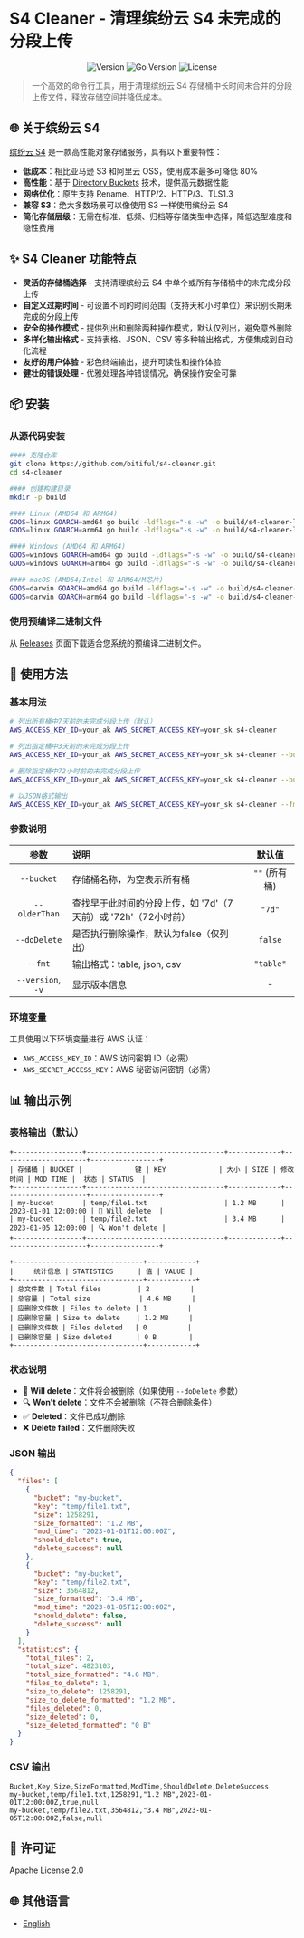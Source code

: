 # S4 Cleaner - 清理缤纷云 S4 未完成的分段上传

<div align="center">

![Version](https://img.shields.io/badge/version-0.1.0-blue.svg)
![Go Version](https://img.shields.io/badge/go-%3E%3D1.16-blue.svg)
![License](https://img.shields.io/badge/license-Apache%202.0-green.svg)

</div>

> 一个高效的命令行工具，用于清理缤纷云 S4 存储桶中长时间未合并的分段上传文件，释放存储空间并降低成本。

## 🌐 关于缤纷云 S4

[缤纷云 S4](https://docs.bitiful.com/bitiful-s4/intro) 是一款高性能对象存储服务，具有以下重要特性：

- **低成本**：相比亚马逊 S3 和阿里云 OSS，使用成本最多可降低 80%
- **高性能**：基于 [Directory Buckets](https://docs.aws.amazon.com/zh_cn/AmazonS3/latest/userguide/directory-buckets-overview.html) 技术，提供高元数据性能
- **网络优化**：原生支持 Rename、HTTP/2、HTTP/3、TLS1.3
- **兼容 S3**：绝大多数场景可以像使用 S3 一样使用缤纷云 S4
- **简化存储层级**：无需在标准、低频、归档等存储类型中选择，降低选型难度和隐性费用

## ✨ S4 Cleaner 功能特点

- **灵活的存储桶选择** - 支持清理缤纷云 S4 中单个或所有存储桶中的未完成分段上传
- **自定义过期时间** - 可设置不同的时间范围（支持天和小时单位）来识别长期未完成的分段上传
- **安全的操作模式** - 提供列出和删除两种操作模式，默认仅列出，避免意外删除
- **多样化输出格式** - 支持表格、JSON、CSV 等多种输出格式，方便集成到自动化流程
- **友好的用户体验** - 彩色终端输出，提升可读性和操作体验
- **健壮的错误处理** - 优雅处理各种错误情况，确保操作安全可靠

## 📦 安装

### 从源代码安装

```bash
#### 克隆仓库
git clone https://github.com/bitiful/s4-cleaner.git
cd s4-cleaner

#### 创建构建目录
mkdir -p build

#### Linux (AMD64 和 ARM64)
GOOS=linux GOARCH=amd64 go build -ldflags="-s -w" -o build/s4-cleaner-linux-amd64 .
GOOS=linux GOARCH=arm64 go build -ldflags="-s -w" -o build/s4-cleaner-linux-arm64 .

#### Windows (AMD64 和 ARM64)
GOOS=windows GOARCH=amd64 go build -ldflags="-s -w" -o build/s4-cleaner-windows-amd64.exe .
GOOS=windows GOARCH=arm64 go build -ldflags="-s -w" -o build/s4-cleaner-windows-arm64.exe .

#### macOS (AMD64/Intel 和 ARM64/M芯片)
GOOS=darwin GOARCH=amd64 go build -ldflags="-s -w" -o build/s4-cleaner-macos-intel .
GOOS=darwin GOARCH=arm64 go build -ldflags="-s -w" -o build/s4-cleaner-macos-apple-silicon .
```

### 使用预编译二进制文件

从 [Releases](https://github.com/bitiful/s4-cleaner/releases) 页面下载适合您系统的预编译二进制文件。

## 🚀 使用方法

### 基本用法

```bash
# 列出所有桶中7天前的未完成分段上传（默认）
AWS_ACCESS_KEY_ID=your_ak AWS_SECRET_ACCESS_KEY=your_sk s4-cleaner

# 列出指定桶中3天前的未完成分段上传
AWS_ACCESS_KEY_ID=your_ak AWS_SECRET_ACCESS_KEY=your_sk s4-cleaner --bucket=my-bucket --olderThan=3d

# 删除指定桶中72小时前的未完成分段上传
AWS_ACCESS_KEY_ID=your_ak AWS_SECRET_ACCESS_KEY=your_sk s4-cleaner --bucket=my-bucket --olderThan=72h --doDelete

# 以JSON格式输出
AWS_ACCESS_KEY_ID=your_ak AWS_SECRET_ACCESS_KEY=your_sk s4-cleaner --fmt=json
```

### 参数说明

| 参数 | 说明 | 默认值 |
|:------:|:------|:--------:|
| `--bucket` | 存储桶名称，为空表示所有桶 | `""` (所有桶) |
| `--olderThan` | 查找早于此时间的分段上传，如 '7d'（7天前）或 '72h'（72小时前） | `"7d"` |
| `--doDelete` | 是否执行删除操作，默认为false（仅列出） | `false` |
| `--fmt` | 输出格式：table, json, csv | `"table"` |
| `--version`, `-v` | 显示版本信息 | - |

### 环境变量

工具使用以下环境变量进行 AWS 认证：

- `AWS_ACCESS_KEY_ID`：AWS 访问密钥 ID（必需）
- `AWS_SECRET_ACCESS_KEY`：AWS 秘密访问密钥（必需）

## 📊 输出示例

### 表格输出（默认）

```
+-----------------+----------------------------------+-------------+---------------------+-----------------+
| 存储桶 | BUCKET |             键 | KEY             | 大小 | SIZE | 修改时间 | MOD TIME |  状态 | STATUS  |
+-----------------+----------------------------------+-------------+---------------------+-----------------+
| my-bucket       | temp/file1.txt                   | 1.2 MB      | 2023-01-01 12:00:00 | 🎯 Will delete  |
| my-bucket       | temp/file2.txt                   | 3.4 MB      | 2023-01-05 12:00:00 | 🔍 Won't delete |
+-----------------+----------------------------------+-------------+---------------------+-----------------+

+--------------------------------+------------+
|     统计信息 | STATISTICS      | 值 | VALUE |
+--------------------------------+------------+
| 总文件数 | Total files         | 2          |
| 总容量 | Total size            | 4.6 MB     |
| 应删除文件数 | Files to delete | 1          |
| 应删除容量 | Size to delete    | 1.2 MB     |
| 已删除文件数 | Files deleted   | 0          |
| 已删除容量 | Size deleted      | 0 B        |
+--------------------------------+------------+
```

### 状态说明

- 🎯 **Will delete**：文件将会被删除（如果使用 `--doDelete` 参数）
- 🔍 **Won't delete**：文件不会被删除（不符合删除条件）
- ✅ **Deleted**：文件已成功删除
- ❌ **Delete failed**：文件删除失败

### JSON 输出

```json
{
  "files": [
    {
      "bucket": "my-bucket",
      "key": "temp/file1.txt",
      "size": 1258291,
      "size_formatted": "1.2 MB",
      "mod_time": "2023-01-01T12:00:00Z",
      "should_delete": true,
      "delete_success": null
    },
    {
      "bucket": "my-bucket",
      "key": "temp/file2.txt",
      "size": 3564812,
      "size_formatted": "3.4 MB",
      "mod_time": "2023-01-05T12:00:00Z",
      "should_delete": false,
      "delete_success": null
    }
  ],
  "statistics": {
    "total_files": 2,
    "total_size": 4823103,
    "total_size_formatted": "4.6 MB",
    "files_to_delete": 1,
    "size_to_delete": 1258291,
    "size_to_delete_formatted": "1.2 MB",
    "files_deleted": 0,
    "size_deleted": 0,
    "size_deleted_formatted": "0 B"
  }
}
```

### CSV 输出

```
Bucket,Key,Size,SizeFormatted,ModTime,ShouldDelete,DeleteSuccess
my-bucket,temp/file1.txt,1258291,"1.2 MB",2023-01-01T12:00:00Z,true,null
my-bucket,temp/file2.txt,3564812,"3.4 MB",2023-01-05T12:00:00Z,false,null
```

## 📄 许可证

Apache License 2.0

## 🌐 其他语言

- [English](README.en.md)
